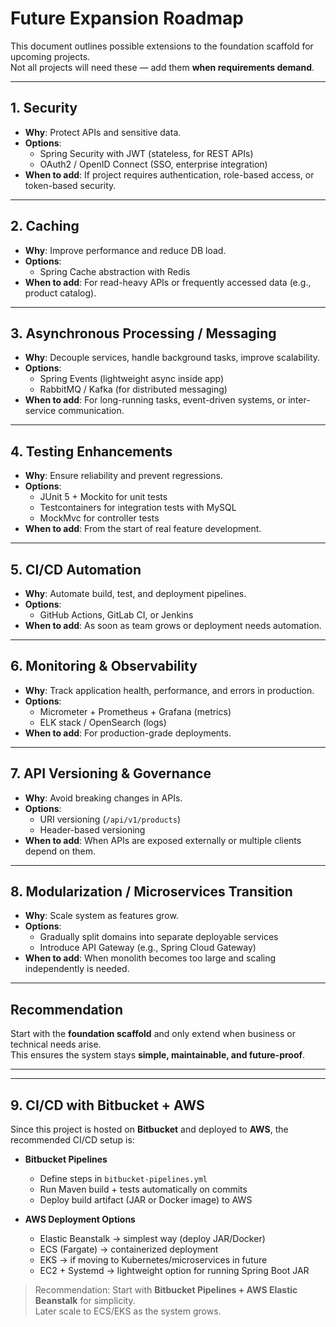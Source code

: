 # Future Expansion Roadmap

This document outlines possible extensions to the foundation scaffold for upcoming projects.  
Not all projects will need these — add them **when requirements demand**.

---

## 1. Security
- **Why**: Protect APIs and sensitive data.  
- **Options**:
  - Spring Security with JWT (stateless, for REST APIs)
  - OAuth2 / OpenID Connect (SSO, enterprise integration)
- **When to add**: If project requires authentication, role-based access, or token-based security.

---

## 2. Caching
- **Why**: Improve performance and reduce DB load.  
- **Options**:
  - Spring Cache abstraction with Redis
- **When to add**: For read-heavy APIs or frequently accessed data (e.g., product catalog).

---

## 3. Asynchronous Processing / Messaging
- **Why**: Decouple services, handle background tasks, improve scalability.  
- **Options**:
  - Spring Events (lightweight async inside app)
  - RabbitMQ / Kafka (for distributed messaging)
- **When to add**: For long-running tasks, event-driven systems, or inter-service communication.

---

## 4. Testing Enhancements
- **Why**: Ensure reliability and prevent regressions.  
- **Options**:
  - JUnit 5 + Mockito for unit tests
  - Testcontainers for integration tests with MySQL
  - MockMvc for controller tests
- **When to add**: From the start of real feature development.

---

## 5.  CI/CD Automation
- **Why**: Automate build, test, and deployment pipelines.  
- **Options**:
  - GitHub Actions, GitLab CI, or Jenkins
- **When to add**: As soon as team grows or deployment needs automation.

---

## 6. Monitoring & Observability
- **Why**: Track application health, performance, and errors in production.  
- **Options**:
  - Micrometer + Prometheus + Grafana (metrics)
  - ELK stack / OpenSearch (logs)
- **When to add**: For production-grade deployments.

---

## 7. API Versioning & Governance
- **Why**: Avoid breaking changes in APIs.  
- **Options**:
  - URI versioning (`/api/v1/products`)
  - Header-based versioning
- **When to add**: When APIs are exposed externally or multiple clients depend on them.

---

## 8. Modularization / Microservices Transition
- **Why**: Scale system as features grow.  
- **Options**:
  - Gradually split domains into separate deployable services
  - Introduce API Gateway (e.g., Spring Cloud Gateway)
- **When to add**: When monolith becomes too large and scaling independently is needed.

---

## Recommendation
Start with the **foundation scaffold** and only extend when business or technical needs arise.  
This ensures the system stays **simple, maintainable, and future-proof**.

---


---

## 9. CI/CD with Bitbucket + AWS

Since this project is hosted on **Bitbucket** and deployed to **AWS**, the recommended CI/CD setup is:

- **Bitbucket Pipelines**  
  - Define steps in `bitbucket-pipelines.yml`  
  - Run Maven build + tests automatically on commits  
  - Deploy build artifact (JAR or Docker image) to AWS  

- **AWS Deployment Options**  
  - Elastic Beanstalk → simplest way (deploy JAR/Docker)  
  - ECS (Fargate) → containerized deployment  
  - EKS → if moving to Kubernetes/microservices in future  
  - EC2 + Systemd → lightweight option for running Spring Boot JAR  

> Recommendation: Start with **Bitbucket Pipelines + AWS Elastic Beanstalk** for simplicity.  
> Later scale to ECS/EKS as the system grows.
